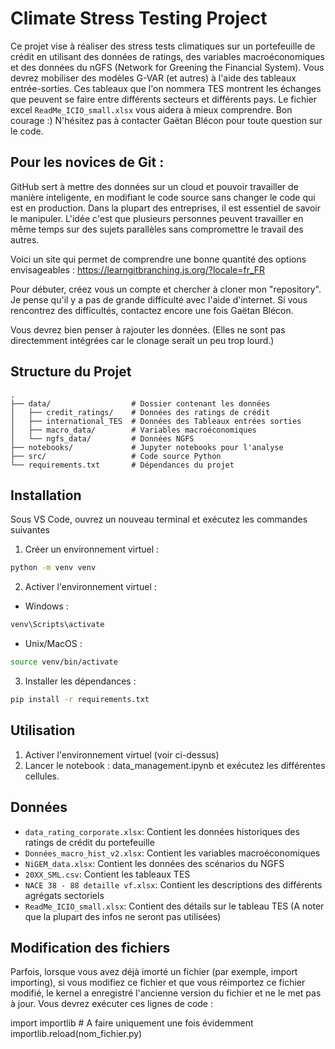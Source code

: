 # Climate Stress Testing Project

Ce projet vise à réaliser des stress tests climatiques sur un portefeuille de crédit en utilisant des données de ratings, des variables macroéconomiques et des données du nGFS (Network for Greening the Financial System). Vous devrez mobiliser des modèles G-VAR (et autres) à l'aide des tableaux entrée-sorties. Ces tableaux que l'on nommera TES montrent les échanges que peuvent se faire entre différents secteurs et différents pays. Le fichier excel `ReadMe_ICIO_small.xlsx` vous aidera à mieux comprendre. Bon courage :) N'hésitez pas à contacter Gaëtan Blécon pour toute question sur le code.

## Pour les novices de Git :

GitHub sert à mettre des données sur un cloud et pouvoir travailler de manière inteligente, en modifiant le code source sans changer le code qui est en production. Dans la plupart des entreprises, il est essentiel de savoir le manipuler. L'idée c'est que plusieurs personnes peuvent travailler en même temps sur des sujets parallèles sans compromettre le travail des autres.

Voici un site qui permet de comprendre une bonne quantité des options envisageables : https://learngitbranching.js.org/?locale=fr_FR

Pour débuter, créez vous un compte et chercher à cloner mon "repository". Je pense qu'il y a pas de grande difficulté avec l'aide d'internet. Si vous rencontrez des difficultés, contactez encore une fois Gaëtan Blécon.

Vous devrez bien penser à rajouter les données. (Elles ne sont pas directemment intégrées car le clonage serait un peu trop lourd.) 

## Structure du Projet

```
.
├── data/                  # Dossier contenant les données
│   ├── credit_ratings/    # Données des ratings de crédit
│   ├── international_TES  # Données des Tableaux entrées sorties
│   ├── macro_data/        # Variables macroéconomiques
│   └── ngfs_data/         # Données NGFS
├── notebooks/             # Jupyter notebooks pour l'analyse
├── src/                   # Code source Python
└── requirements.txt       # Dépendances du projet
```

## Installation

Sous VS Code, ouvrez un nouveau terminal et exécutez les commandes suivantes

1. Créer un environnement virtuel :
```bash
python -m venv venv
```

2. Activer l'environnement virtuel :
- Windows :
```bash
venv\Scripts\activate
```

- Unix/MacOS :
```bash
source venv/bin/activate
```

3. Installer les dépendances :
```bash
pip install -r requirements.txt
```

## Utilisation

1. Activer l'environnement virtuel (voir ci-dessus)
2. Lancer le notebook : data_management.ipynb et exécutez les différentes cellules.

## Données

- `data_rating_corporate.xlsx`: Contient les données historiques des ratings de crédit du portefeuille
- `Données_macro_hist_v2.xlsx`: Contient les variables macroéconomiques
- `NiGEM_data.xlsx`: Contient les données des scénarios du NGFS
- `20XX_SML.csv`: Contient les tableaux TES
- `NACE 38 - 88 detaille vf.xlsx`: Contient les descriptions des différents agrégats sectoriels
- `ReadMe_ICIO_small.xlsx`: Contient des détails sur le tableau TES (A noter que la plupart des infos ne seront pas utilisées)

## Modification des fichiers

Parfois, lorsque vous avez déjà imorté un fichier (par exemple, import importing), si vous modifiez ce fichier et que vous réimportez ce fichier modifié, le kernel a enregistré l'ancienne version du fichier et ne le met pas à jour. Vous devrez exécuter ces lignes de code :

import importlib # A faire uniquement une fois évidemment
importlib.reload(nom_fichier.py)